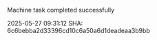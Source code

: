 Machine task completed successfully

2025-05-27 09:31:12 SHA: 6c6bebba2d33396cd10c6a50a6d1deadeaa3b9bb
